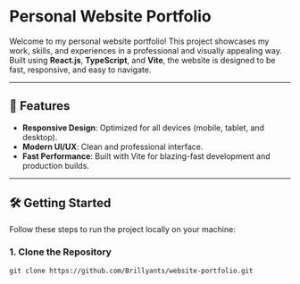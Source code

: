 # Personal Website Portfolio

Welcome to my personal website portfolio! This project showcases my work, skills, and experiences in a professional and visually appealing way. Built using **React.js**, **TypeScript**, and **Vite**, the website is designed to be fast, responsive, and easy to navigate.

---

## 🚀 Features
- **Responsive Design**: Optimized for all devices (mobile, tablet, and desktop).
- **Modern UI/UX**: Clean and professional interface.
- **Fast Performance**: Built with Vite for blazing-fast development and production builds.

---

## 🛠️ Getting Started
Follow these steps to run the project locally on your machine:

### 1. Clone the Repository
```git clone https://github.com/Brillyants/website-portfolio.git```
